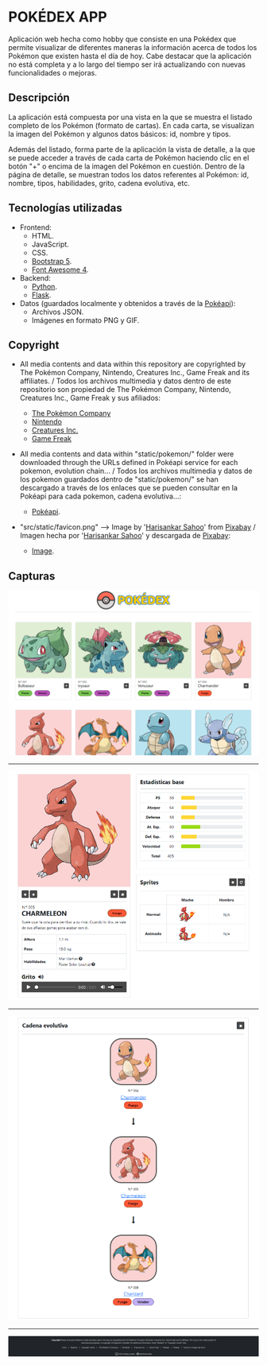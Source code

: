 # POKÉDEX APP
Aplicación web hecha como hobby que consiste en una Pokédex que permite visualizar de diferentes maneras la información acerca de todos los Pokémon que existen hasta el día de hoy. Cabe destacar que la aplicación no está completa y a lo largo del tiempo ser irá actualizando con nuevas funcionalidades o mejoras.

## Descripción 
La aplicación está compuesta por una vista en la que se muestra el listado completo de los Pokémon (formato de cartas). En cada carta, se visualizan la imagen del Pokémon y algunos datos básicos: id, nombre y tipos. 

Además del listado, forma parte de la aplicación la vista de detalle, a la que se puede acceder a través de cada carta de Pokémon haciendo clic en el botón "+" o encima de la imagen del Pokémon en cuestión. Dentro de la página de detalle, se muestran todos los datos referentes al Pokémon: id, nombre, tipos, habilidades, grito, cadena evolutiva, etc.

## Tecnologías utilizadas
- Frontend:
    - HTML.
    - JavaScript.
    - CSS.
    - [Bootstrap 5](https://getbootstrap.com/).
    - [Font Awesome 4](https://fontawesome.com/v4/).
- Backend:
    - [Python](https://www.python.org/).
    - [Flask](https://flask.palletsprojects.com/en/3.0.x/).
- Datos (guardados localmente y obtenidos a través de la [Pokéapi](https://pokeapi.co/)):
    - Archivos JSON.
    - Imágenes en formato PNG y GIF.

## Copyright
- All media contents and data within this repository are copyrighted by The Pokémon Company, Nintendo, Creatures Inc., Game Freak and its affiliates. / Todos los archivos multimedia y datos dentro de este repositorio son propiedad de The Pokémon Company, Nintendo, Creatures Inc., Game Freak y sus afiliados: 
    - [The Pokémon Company](https://www.pokemon.com/)
    - [Nintendo](https://www.nintendo.com/)
    - [Creatures Inc.](https://www.creatures.co.jp/)
    - [Game Freak](https://www.gamefreak.co.jp/)

- All media contents and data within "static/pokemon/" folder were downloaded through the URLs defined in Pokéapi service for each pokemon, evolution chain... / Todos los archivos multimedia y datos de los pokemon guardados dentro de "static/pokemon/" se han descargado a través de los enlaces que se pueden consultar en la Pokéapi para cada pokemon, cadena evolutiva...:
    - [Pokéapi](https://pokeapi.co/).

- "src/static/favicon.png" --> Image by '[Harisankar Sahoo](https://pixabay.com/users/hsaart-8633812/?utm_source=link-attribution&utm_medium=referral&utm_campaign=image&utm_content=4657023)' from [Pixabay](https://pixabay.com//?utm_source=link-attribution&utm_medium=referral&utm_campaign=image&utm_content=4657023) / Imagen hecha por '[Harisankar Sahoo](https://pixabay.com/users/hsaart-8633812/?utm_source=link-attribution&utm_medium=referral&utm_campaign=image&utm_content=4657023)' y descargada de [Pixabay](https://pixabay.com//?utm_source=link-attribution&utm_medium=referral&utm_campaign=image&utm_content=4657023): 
    - [Image](https://pixabay.com/vectors/pokemon-icon-design-symbol-sign-4657023/).

## Capturas

![(Imagen no encontrada - Página listado)](repo_images/listado_pokemon.png)

---

![(Imagen no encontrada - Página detalle 1)](repo_images/detalle_pokemon_1.png)

---

![(Imagen no encontrada - Página detalle 2)](repo_images/detalle_pokemon_2.png)

---

![(Imagen no encontrada - Footer)](repo_images/footer.png)